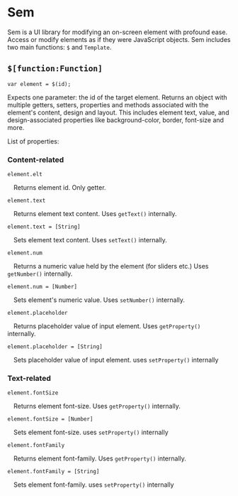 # Sem

Sem is a UI library for modifying an on-screen element with profound ease. Access or modify elements as if they were JavaScript objects. Sem includes two main functions: ```$``` and ```Template```.

## ```$[function:Function]```

```var element = $(id);```

Expects one parameter: the id of the target element. Returns an object with multiple getters, setters, properties and methods associated with the element's content, design and layout. This includes element text, value, and design-associated properties like background-color, border, font-size and more.

List of properties:

### Content-related

```element.elt```

&emsp;Returns element id. Only getter.

```element.text```

&emsp;Returns element text content. Uses ```getText()``` internally.

```element.text = [String]```

&emsp;Sets element text content. Uses ```setText()``` internally.

```element.num```

&emsp;Returns a numeric value held by the element (for sliders etc.) Uses ```getNumber()``` internally.

```element.num = [Number]```

&emsp;Sets element's numeric value. Uses ```setNumber()``` internally.

```element.placeholder```

&emsp;Returns placeholder value of input element. Uses ```getProperty()``` internally.

```element.placeholder = [String]```

&emsp;Sets placeholder value of input element. uses ```setProperty()``` internally

### Text-related

```element.fontSize```

&emsp;Returns element font-size. Uses ```getProperty()``` internally.

```element.fontSize = [Number]```

&emsp;Sets element font-size. uses ```setProperty()``` internally

```element.fontFamily```

&emsp;Returns element font-family. Uses ```getProperty()``` internally.

```element.fontFamily = [String]```

&emsp;Sets element font-family. uses ```setProperty()``` internally
